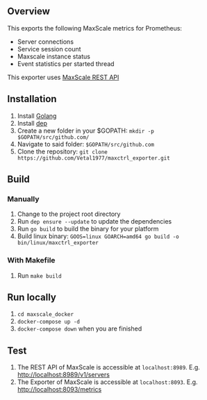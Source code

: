 ## Overview
This exports the following MaxScale metrics for Prometheus:

- Server connections
- Service session count
- Maxscale instance status
- Event statistics per started thread

This exporter uses [MaxScale REST API](https://mariadb.com/kb/en/maxscale-23-rest-api/)

## Installation
1. Install [Golang](https://golang.org/doc/install)
1. Install [dep](https://github.com/golang/dep#installation)
1. Create a new folder in your $GOPATH: `mkdir -p $GOPATH/src/github.com/`
1. Navigate to said folder: `$GOPATH/src/github.com`
1. Clone the repository: `git clone https://github.com/Vetal1977/maxctrl_exporter.git`

## Build
### Manually
1. Change to the project root directory
1. Run `dep ensure --update` to update the dependencies
1. Run `go build` to build the binary for your platform
1. Build linux binary: `GOOS=linux GOARCH=amd64 go build -o bin/linux/maxctrl_exporter`

### With Makefile
1. Run `make build`

## Run locally
1. `cd maxscale_docker`
1. `docker-compose up -d`
1. `docker-compose down` when you are finished

## Test
1. The REST API of MaxScale is accessible at `localhost:8989`. E.g. [http://localhost:8989/v1/servers](http://localhost:8989/v1/servers)
1. The Exporter of MaxScale is accessible at `localhost:8093`. E.g. [http://localhost:8093/metrics](http://localhost:8093/metrics)
